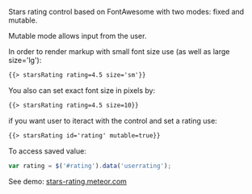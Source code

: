 Stars rating control based on FontAwesome with two modes: fixed and mutable.

Mutable mode allows input from the user.

In order to render markup with small font size use (as well as large size='lg'):
````html
{{> starsRating rating=4.5 size='sm'}}
````
You also can set exact font size in pixels by:
````html
{{> starsRating rating=4.5 size=10}}
````
if you want user to iteract with the control and set a rating use:
````html
{{> starsRating id='rating' mutable=true}}
````
To access saved value:
````js
var rating = $('#rating').data('userrating');
````
See demo: [stars-rating.meteor.com](http://stars-rating.meteor.com)
